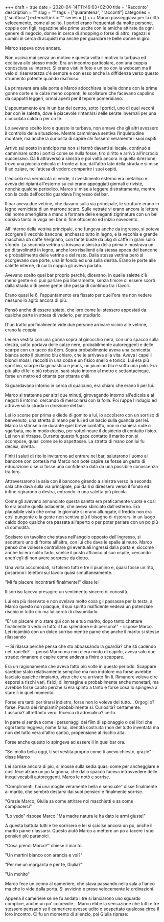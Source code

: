 +++ 
draft = true
date = 2020-04-14T11:49:03+02:00
title = "Racconto"
description = ""
slug = "" 
tags = ["quarantena", "racconti"]
categories = ["scrittura"]
externalLink = ""
series = []
+++
Marco passeggiava per la città velocemente, come al solito.
I portici erano frequentati da molte persone, coppie con figli, ragazzine alle prime uscite con le amiche attirate da ogni genere di negozio, donne in cerca di shopping o forse di altro, ragazzi e uomini in cerca di acquisti ma anche per guardare le belle donne in giro.

Marco sapeva dove andare.

Non usciva mai senza un motivo e questa volta il motivo lo turbava ed eccitava allo stesso modo.
Era un incontro particolare, con una coppia conosciuta su internet. Si erano visti in foto e un po con la webcam ma il velo di riservatezza c'è sempre e con esso anche la diffidenza verso questo strumento potente quando rischioso.

La primavera era alle porte e Marco adocchiava le belle donne con le prime gonne corte e le calze meno coprenti, le scollature che facevano capolino da cappotti leggeri, ormai aperti per il tepore pomeridiano.

L'appuntamento era in un bar del centro, sotto i portici, uno di quei vecchi bar con le salette, dove è piacevole rintanarsi nelle serate invernali per una cioccolata calda o per un tè.

Lo avevano scelto loro e questo lo turbava, non amava che gli altri avessero il controllo della situazione. Mentre camminava sentiva l'inquietudine montare, ma anche la curiosità di capire chi fossero veramente i suoi ospiti.

Arrivò sul posto in anticipo ma non si fermò davanti al locale, continuò a camminare sotto i portici come se nulla fosse, tirò diritto e arrivò all'incrocio successivo. Da li attraversò a sinistra e poi voltò ancora in quella direzione; trovò una piccola edicola di fronte al bar, dall'altro lato della strada e si mise lì ad oziare, nell'attesa di vedere comparire i suoi ospiti.

L'edicola era verniciata di verde, il rivestimento esterno era metallico e aveva dei ripiani all'esterno su cui erano appoggiati giornali e riviste, nonchè qualche periodico.
Marco si mise a leggere distrattamente, mentre con la coda dell'occhio guardava l'ingresso del bar.

Il bar aveva due vetrine, che davano sulla via principale, le strutture erano in legno verniciate di un marrone scuro. Sulle vetrate vi erano ancora le lettere del nome smerigliate a mano a formare delle eleganti zigrinature con un bel corsivo tanto in voga nei bar di fine ottocento ed inizio novecento.

All'interno della vetrina principale, che fungeva anche da ingresso, si poteva scorgere il vecchio bancone, anchesso tutto in legno, e la vecchia e grande macchina da caffè Vergnano, con tante buste da 5kg di caffè in grani sullo sfondo. La seconda vetrina si trovava a sinistra della prima e mostrava un po di tavolinetti in legno, anche loro risalienti alla stessa epoca del bancone e probabilmente delle vetrine e del resto. Dalla stessa vetrina però si scorgevano due porte, una in fondo ed una sulla destra. Erano le porte alle salette interne, di cui la coppia gli aveva parlato.

Avevano scelto quel bar proprio perchè, dicevano, in quelle salette c'è meno gente e si può parlare più liberamente, senza timore di essere scorti dalla strada o di avere gente che passa di continuo tra i tavoli.

Erano quasi le 6, l'appuntamento era fissato per quell'ora ma non vedere nessuno lo agitò ancora di più.

Pensò anche di essere spiato, che loro come lui stessero appostati da qualche parte in attesa di vederlo, per studiarlo.

D'un tratto poi finalmente vide due persone arrivare vicino alle vetrine, erano la coppia.

Lei era vestita con una gonna sopra al ginocchio nera, con uno spacco sulla destra, sotto portava delle calze nere, probabilmente autoreggenti e delle scarpe con un tacco da 8cm. Sopra probabilmente aveva una camicetta bianca sotto il piumino blu chiaro, che le arrivava alla vita.
Aveva i capelli biondi mossi, raccolti in una coda e un fisico snello e tonico.
Lui era più sportivo, scarpe da ginnastica e jeans, un piumino blu e sotto una polo. Era più alto di lei e più robusto, sarà stato intorno al metro e settantacinque, forse un metro ed ottanta per ottanta chili.

Si guardavano intorno in cerca di qualcuno, era chiaro che erano li per lui.

Marco si trattenne per altri due minuti, girovagando intorno all'edicola e ai negozi li intorno, cercando di mescolarsi con la folla.
Poi ruppe l'indugio ed attraversò la strada in direzione del bar.

Lei lo scorse per prima e diede di gomito a lui, lo accolsero con un sorriso di benvenuto, una stretta di mano per lui ed un bacio sulla guancia per lei.
Marco la strinse a se durante quel breve contatto, non in maniera rude o sgarbata, ma in modo deciso, per sottolineare il desiderio di contatto fisico. Lei non si ritrasse. Durante questo fugace contatto il marito non si scompose, quasi come se lo aspettasse.
La stretta di mano con lui fu decisa, diretta.

Finiti i saluti di rito lo invitarono ad entrare nel bar, salutarono l'uomo al bancone con cortesia ma Marco non potè capire se fosse un gesto di educazione o se ci fosse una confidenza data da una possibile conoscenza tra loro.

Attraversarono la sala con il bancone girando a sinistra verso la seconda sala che dava sulla via principale, poi da li si diressero verso il fondo ed infine rigirarono a destra, entrando in una saletta più piccola.

Come gli avevano annunciato questa saletta era praticamente vuota e così lo era anche quella adiacente, che aveva sbirciato dall'esterno. Era plausibile visto che ormai le giornate si erano allungate, il freddo non era così pungente e la gente non sentiva più il bisogno di ristorarsi in un luogo caldo dopo qualche ora passata all'aperto o per poter parlare con un po più di comodità.

Scelsero un tavolino che stava nell'angolo opposto dell'ingresso, si sedettero uno di fronte all'altra, con lui che dava le spalle al muro. Marco pensò che volesse controllare gli eventuali ingressi dalla porta e, siccome anche lui era solito farlo, scelse il posto affianco al suo ospite, cercando anch'egli di non avere sorprese da dietro.

Una volta accomodati, si tolsero tutti e tre il piumino e, quasi fosse un rito, posarono i telefoni sul tavolo quasi simultaneamente.

"Mi fa piacere incontrarti finalmente!" disse lei

Il sorriso faceva presagire un sentimento sincero di curiosità.

Lui era più riservato e non svelava molto cosa gli passasse per la testa, a Marco questo non piacque, il suo spirito malfidente vedeva un potenziale rischio in tutto ciò ma lui cercò di dissumilarlo.

"E' un piacere mio stare qui con te e tuo marito, dopo tanto chattare finalmente ti vedo in tutto il tuo splendore e di persona!" - rispose Marco.
Lei ricambiò con un dolce sorriso mentre parve che anche il marito si stesse rilassando

-- Si rilassa perchè pensa che sto abbassando la guardia? che sti cadendo nel tranello? -- pensò Marco ma non c'era modo di capirlo, aveva solo due strade: rimanere e capire come andava a finire o scappare.

Era un ragionamento che aveva fatto più volte in questo periodo. Scappare sarebbe stato relativamente semplice ma non indolore ma forse avrebbe lasciato qualche rimpianto, visto che era arrivato fin li. Rimanere voleva dire esporsi a rischi vari, fisici, di immagine e probabilmente anche monetari, ma avrebbe forse capito perchè si era spinto a tanto e forse cosa lo spingeva a stare lì in quel momento.

Forse era tardi per tirarsi indietro, forse non lo voleva del tutto... Orgoglio? forse. Paura dei rimpianti? probabilmente si. Curiosità? certamente. Lussuria? altrettanto vero. Ricerca di adrenalina? certo.

In parte si sentiva come i personaggi dei film di spionaggio o dei libri che ogni tanto leggeva, nome falso, identità costruita (non del tutto inventata ma non del tutto vera d'altro canto), propensione al rischio alta.

Forse anche questo lo spingeva ad essere li in quel bar ora.

"Sei molto bella oggi, ti sei vestita proprio come ti avevo chiesto, grazie" - disse Marco

Lei sorrise ancora di più, si mosse sulla sedia quasi come per ancheggiare e così fece alzare un po la gonna, che dallo spacco faceva intravvedere delle inequivocabili autoreggenti. Marco le notò e sorrise.

"Complimenti, hai una moglie veramente bella e sensuale" disse finalmente al marito, che sembrò destarsi dai suoi pensieri e finalmente sorrise.

"Grazie Marco, Giulia sa come attirare noi maschietti e sa come compiacerci"

"Lo vedo" rispose Marco "Ma madre natura le ha dato le armi giuste!"

A questa battuta tutti e tre sorrisero e lei si sciolse ancora un po, anche il marito parve rilassarsi. Questo aiutò Marco a mettere un po a tacere i suoi pensieri più paranoici.

"Cosa prendi Marco?" chiese il marito.

"Un martini bianco con arancia e voi?"

"Per me un margarita e per te, Giulia?"

"Un mohito"

Marco fece un cenno al cameriere, che stava passando nella sala a fianco ma che lo vide dalla porta. Si avvicinò e prese velocemente le ordinazioni.

Appena il cameriere se ne fu andato i tre si lanciarono uno sguardo complice, anche un po' colpevole... Marco ebbe la sensazione che tutti e tre stessero pensado se il cameriere avesse udito o sospettato qualcosa circa il loro incontro.
Ci fu un momento di silenzio, poi Giulia riprese:
